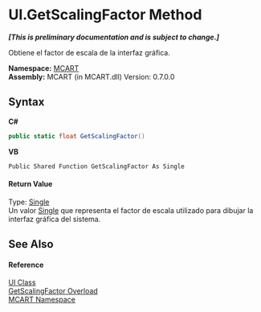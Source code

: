 # UI.GetScalingFactor Method 
 _**\[This is preliminary documentation and is subject to change.\]**_

Obtiene el factor de escala de la interfaz gráfica.

**Namespace:**&nbsp;<a href="89e7854f-fe6f-d208-fb0c-b17953422852">MCART</a><br />**Assembly:**&nbsp;MCART (in MCART.dll) Version: 0.7.0.0

## Syntax

**C#**<br />
``` C#
public static float GetScalingFactor()
```

**VB**<br />
``` VB
Public Shared Function GetScalingFactor As Single
```


#### Return Value
Type: <a href="http://msdn2.microsoft.com/es-es/library/3www918f" target="_blank">Single</a><br />Un valor <a href="http://msdn2.microsoft.com/es-es/library/3www918f" target="_blank">Single</a> que representa el factor de escala utilizado para dibujar la interfaz gráfica del sistema.

## See Also


#### Reference
<a href="11cde9c6-a596-d602-594d-308b0ec41ea6">UI Class</a><br /><a href="228b783b-47d1-4857-86eb-0751729aa002">GetScalingFactor Overload</a><br /><a href="89e7854f-fe6f-d208-fb0c-b17953422852">MCART Namespace</a><br />